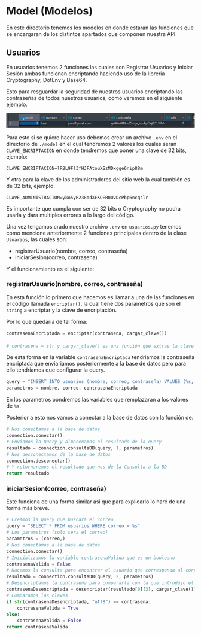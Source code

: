 # Model (Modelos)

En este directorio tenemos los modelos en donde estaran las funciones que se encargaran de los distintos apartados que componen nuestra API.

## Usuarios

En usuarios tenemos 2 funciones las cuales son Registrar Usuarios y Iniciar Sesión ambas funcionan encriptando haciendo uso de la libreria Cryptography, DotEnv y Base64.

Esto para resguardar la seguridad de nuestros usuarios encriptando las contraseñas de todos nuestros usuarios, como veremos en el siguiente ejemplo.

![Contraseña Encriptada Ejemplo](../images/clavesEncriptadas.png)

Para esto si se quiere hacer uso debemos crear un archivo `.env` en el directorio de `./model` en el cual tendremos 2 valores los cuales seran `CLAVE_ENCRIPTACION` en donde tendremos que poner una clave de 32 bits, ejemplo:

```env
CLAVE_ENCRIPTACION=lR8L9Fl3fHJFAtouXSzMDxgge6nip88m
```

Y otra para la clave de los administradores del sitio web la cual también es de 32 bits, ejemplo:

```env
CLAVE_ADMINISTRACION=yko5yR238odXEKQEB0UvDcPbp6ncqslr
```

Es importante que cumpla con ser de 32 bits o Cryptography no podra usarla y dara multiples errores a lo largo del código.

Una vez tengamos crado nuestro archivo `.env` en `usuarios.py` tenemos como mencione anteriormente 2 funciones principales dentro de la clase `Usuarios`, las cuales son:

- registrarUsuario(nombre, correo, contraseña)
- iniciarSesion(correo, contrasena)

Y el funcionamiento es el siguiente:

### registrarUsuario(nombre, correo, contraseña)

En esta función lo primero que hacemos es llamar a una de las funciones en el código llamada `encriptar()`, la cual tiene dos parametros que son el `string` a encriptar y la clave de encriptación.

Por lo que quedaria de tal forma:

```python
contrasenaEncriptada = encriptar(contrasena, cargar_clave())

# contrasena = str y cargar_clave() es una función que extrae la clave del .env
```

De esta forma en la variable `contrasenaEncriptada` tendriamos la contraseña encriptada que enviariamos posteriormente a la base de datos pero para ello tendriamos que configurar la query.

```python
query = "INSERT INTO usuarios (nombre, correo, contraseña) VALUES (%s, %s, %s)"
parametros = nombre, correo, contrasenaEncriptada
```

En los parametros pondremos las variables que remplazaran a los valores de `%s`.

Posterior a esto nos vamos a conectar a la base de datos con la función de:

```python
# Nos conectamos a la base de datos
connection.conectar()
# Enviamos la Query y almacenamos el resultado de la query
resultado = connection.consultaDB(query, 1, parametros)
# Nos desconectamos de la base de datos
connection.desconectar()
# Y retornaremos el resultado que nos de la Consulta a la BD
return resultado
```

### iniciarSesion(correo, contraseña)

Este funciona de una forma similar asi que para explicarlo lo haré de una forma más breve.

```python
# Creamos la Query que buscara el correo
query = "SELECT * FROM usuarios WHERE correo = %s"
# Los parametros (solo sera el correo)
parametros = (correo,)
# Nos conectamos a la base de datos
connection.conectar()
# Inicializamos la variable contrasenaValida que es un booleano
contrasenaValida = False
# Hacemos la consulta para encontrar el usuario que corresponda al correo.
resultado = connection.consultaDB(query, 2, parametros)
# Desencriptamos la contraseña para compararla con la que introdujo el usuario
contrasenaDesencriptada = desencriptar(resultado[0][3], cargar_clave())
# Comparamos las claves
if str(contrasenaDesencriptada, "utf8") == contrasena:
    contrasenaValida = True
else:
    contrasenaValida = False
return contrasenaValida
```
